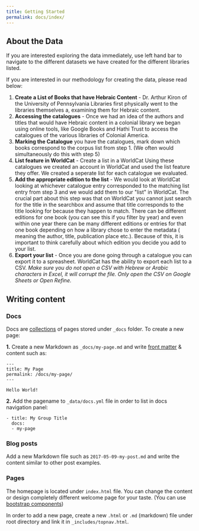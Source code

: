 ```yaml
---
title: Getting Started
permalink: docs/index/
---
```


## About the Data

If you are interested exploring the data immediately, use left hand bar to navigate to the different datasets we have created for the different libraries listed. 

If you are interested in our methodology for creating the data, please read below:

1. **Create a List of Books that have Hebraic Content** - Dr. Arthur Kiron of the University of Pennsylvania Libraries first physically went to the libraries themselves a, examining them for Hebraic content. 
2. **Accessing the catalogues** - Once we had an idea of the authors and titles that would have Hebraic content in a colonial library we began using online tools, like Google Books and Hathi Trust to access the catalogues of the various libraries of Colonial America. 
3. **Marking the Catalogue** you have the catalogues, mark down which books correspond to the corpus list from step 1. (We often would simultaneously do this with step 5)
4. **List feature in WorldCat** - Create a list in a WorldCat Using these catalogues we created an account in WorldCat and used the list feature they offer. We created a seperate list for each catalogue we evaluated.
5. **Add the appropriate edition to the list** - We would look at WorldCat looking at whichever catalogue entry corresponded to the matching list entry from step 3 and we would add them to our "list" in WorldCat. The crucial part about this step was that on WorldCat you cannot just search for the title in the searchbox and assume that title corresponds to the title looking for because they happen to match.  There can be different editions for one book (you can see this if you filter by year) and even within one year there can be many different editions or entries for that one book depending on how a library chose to enter the metadata ( meaning the author, title, publication place etc.). Because of this, it is important to think carefully about which edition you decide you add to your list. 
6. **Export your list** - Once you are done going through a catalogue you can export it to a spreasheet. WorldCat has the ability to export each list to a CSV. *Make sure you do not open a CSV with Hebrew or Arabic characters in Excel, it will corrupt the file. Only open the CSV on Google Sheets or Open Refine.* 

## Writing content

### Docs

Docs are [collections](https://jekyllrb.com/docs/collections/) of pages stored under `_docs` folder. To create a new page:

**1.** Create a new Markdown as `_docs/my-page.md` and write [front matter](https://jekyllrb.com/docs/frontmatter/) & content such as:

```
---
title: My Page
permalink: /docs/my-page/
---

Hello World!
```

**2.** Add the pagename to `_data/docs.yml` file in order to list in docs navigation panel:

```
- title: My Group Title
  docs:
  - my-page
```

### Blog posts

Add a new Markdown file such as `2017-05-09-my-post.md` and write the content similar to other post examples.

### Pages

The homepage is located under `index.html` file. You can change the content or design completely different welcome page for your taste. (You can use [bootstrap components](http://getbootstrap.com/components/))

In order to add a new page, create a new `.html` or `.md` (markdown) file under root directory and link it in `_includes/topnav.html`.

